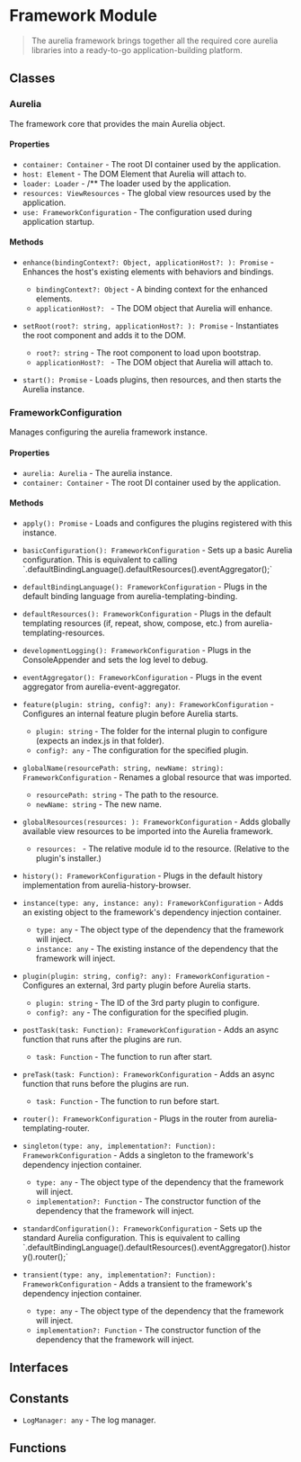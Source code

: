 # Framework Module

> The aurelia framework brings together all the required core aurelia libraries into a ready-to-go application-building platform.

## Classes


### Aurelia

The framework core that provides the main Aurelia object.

#### Properties

* `container: Container` - The root DI container used by the application.
* `host: Element` - The DOM Element that Aurelia will attach to.
* `loader: Loader` - /**
The loader used by the application.
* `resources: ViewResources` - The global view resources used by the application.
* `use: FrameworkConfiguration` - The configuration used during application startup.

#### Methods


* `enhance(bindingContext?: Object, applicationHost?: ): Promise` - Enhances the host&#x27;s existing elements with behaviors and bindings.
  * `bindingContext?: Object` - A binding context for the enhanced elements.
  * `applicationHost?: ` - The DOM object that Aurelia will enhance.


* `setRoot(root?: string, applicationHost?: ): Promise` - Instantiates the root component and adds it to the DOM.
  * `root?: string` - The root component to load upon bootstrap.
  * `applicationHost?: ` - The DOM object that Aurelia will attach to.


* `start(): Promise` - Loads plugins, then resources, and then starts the Aurelia instance.



### FrameworkConfiguration

Manages configuring the aurelia framework instance.

#### Properties

* `aurelia: Aurelia` - The aurelia instance.
* `container: Container` - The root DI container used by the application.

#### Methods


* `apply(): Promise` - Loads and configures the plugins registered with this instance.


* `basicConfiguration(): FrameworkConfiguration` - Sets up a basic Aurelia configuration. This is equivalent to calling &#x60;.defaultBindingLanguage().defaultResources().eventAggregator();&#x60;


* `defaultBindingLanguage(): FrameworkConfiguration` - Plugs in the default binding language from aurelia-templating-binding.


* `defaultResources(): FrameworkConfiguration` - Plugs in the default templating resources (if, repeat, show, compose, etc.) from aurelia-templating-resources.


* `developmentLogging(): FrameworkConfiguration` - Plugs in the ConsoleAppender and sets the log level to debug.


* `eventAggregator(): FrameworkConfiguration` - Plugs in the event aggregator from aurelia-event-aggregator.


* `feature(plugin: string, config?: any): FrameworkConfiguration` - Configures an internal feature plugin before Aurelia starts.
  * `plugin: string` - The folder for the internal plugin to configure (expects an index.js in that folder).
  * `config?: any` - The configuration for the specified plugin.


* `globalName(resourcePath: string, newName: string): FrameworkConfiguration` - Renames a global resource that was imported.
  * `resourcePath: string` - The path to the resource.
  * `newName: string` - The new name.


* `globalResources(resources: ): FrameworkConfiguration` - Adds globally available view resources to be imported into the Aurelia framework.
  * `resources: ` - The relative module id to the resource. (Relative to the plugin&#x27;s installer.)


* `history(): FrameworkConfiguration` - Plugs in the default history implementation from aurelia-history-browser.


* `instance(type: any, instance: any): FrameworkConfiguration` - Adds an existing object to the framework&#x27;s dependency injection container.
  * `type: any` - The object type of the dependency that the framework will inject.
  * `instance: any` - The existing instance of the dependency that the framework will inject.


* `plugin(plugin: string, config?: any): FrameworkConfiguration` - Configures an external, 3rd party plugin before Aurelia starts.
  * `plugin: string` - The ID of the 3rd party plugin to configure.
  * `config?: any` - The configuration for the specified plugin.


* `postTask(task: Function): FrameworkConfiguration` - Adds an async function that runs after the plugins are run.
  * `task: Function` - The function to run after start.


* `preTask(task: Function): FrameworkConfiguration` - Adds an async function that runs before the plugins are run.
  * `task: Function` - The function to run before start.


* `router(): FrameworkConfiguration` - Plugs in the router from aurelia-templating-router.


* `singleton(type: any, implementation?: Function): FrameworkConfiguration` - Adds a singleton to the framework&#x27;s dependency injection container.
  * `type: any` - The object type of the dependency that the framework will inject.
  * `implementation?: Function` - The constructor function of the dependency that the framework will inject.


* `standardConfiguration(): FrameworkConfiguration` - Sets up the standard Aurelia configuration. This is equivalent to calling &#x60;.defaultBindingLanguage().defaultResources().eventAggregator().history().router();&#x60;


* `transient(type: any, implementation?: Function): FrameworkConfiguration` - Adds a transient to the framework&#x27;s dependency injection container.
  * `type: any` - The object type of the dependency that the framework will inject.
  * `implementation?: Function` - The constructor function of the dependency that the framework will inject.



## Interfaces


## Constants

* `LogManager: any` - The log manager.

## Functions

